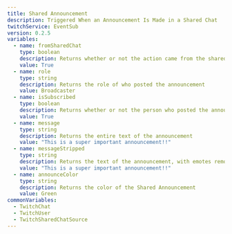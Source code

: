 ```yaml
---
title: Shared Announcement
description: Triggered When an Announcement Is Made in a Shared Chat
twitchService: EventSub
version: 0.2.5
variables:
  - name: fromSharedChat
    type: boolean
    description: Returns whether or not the action came from the shared chat
    value: True
  - name: role
    type: string
    description: Returns the role of who posted the announcement
    value: Broadcaster
  - name: isSubscribed
    type: boolean
    description: Returns whether or not the person who posted the announcement is subscribed
    value: True
  - name: message
    type: string
    description: Returns the entire text of the announcement
    value: "This is a super important announcement!!"    
  - name: messageStripped
    type: string
    description: Returns the text of the announcement, with emotes removed
    value: "This is a super important announcement!!"  
  - name: announceColor
    type: string
    description: Returns the color of the Shared Announcement
    value: Green
commonVariables:
  - TwitchChat
  - TwitchUser
  - TwitchSharedChatSource
---
```


